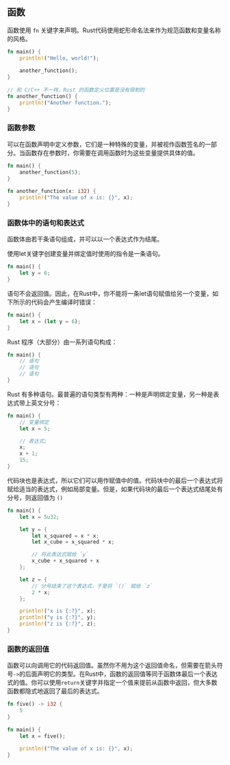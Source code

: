## 函数

函数使用 `fn` 关键字来声明。Rust代码使用蛇形命名法来作为规范函数和变量名称的风格。

```rust
fn main() { 
    println!("Hello, world!"); 
 
    another_function(); 
} 
 
// 和 C/C++ 不一样，Rust 的函数定义位置是没有限制的
fn another_function() { 
    println!("Another function."); 
} 
```

### 函数参数

可以在函数声明中定义参数，它们是一种特殊的变量，并被视作函数签名的一部分。当函数存在参数时，你需要在调用函数时为这些变量提供具体的值。

```rust
fn main() { 
    another_function(5); 
} 
 
fn another_function(x: i32) { 
    println!("The value of x is: {}", x); 
}
```

### 函数体中的语句和表达式

函数体由若干条语句组成，并可以以一个表达式作为结尾。



使用let关键字创建变量并绑定值时使用的指令是一条语句。

```rust
fn main() { 
    let y = 6; 
} 
```



语句不会返回值。因此，在Rust中，你不能将一条let语句赋值给另一个变量，如下所示的代码会产生编译时错误：

```rust
fn main() { 
    let x = (let y = 6); 
}
```



Rust 程序（大部分）由一系列语句构成：

```rust
fn main() {
    // 语句
    // 语句
    // 语句
}
```

Rust 有多种语句。最普遍的语句类型有两种：一种是声明绑定变量，另一种是表达式带上英文分号：

```rust
fn main() {
    // 变量绑定
    let x = 5;

    // 表达式;
    x;
    x + 1;
    15;
}
```

代码块也是表达式，所以它们可以用作赋值中的值。代码块中的最后一个表达式将赋给适当的表达式，例如局部变量。但是，如果代码块的最后一个表达式结尾处有分号，则返回值为 `()`

```rust
fn main() {
    let x = 5u32;

    let y = {
        let x_squared = x * x;
        let x_cube = x_squared * x;

        // 将此表达式赋给 `y`
        x_cube + x_squared + x
    };

    let z = {
        // 分号结束了这个表达式，于是将 `()` 赋给 `z`
        2 * x;
    };

    println!("x is {:?}", x);
    println!("y is {:?}", y);
    println!("z is {:?}", z);
}
```



### 函数的返回值

函数可以向调用它的代码返回值。虽然你不用为这个返回值命名，但需要在箭头符号`->`的后面声明它的类型。在Rust中，函数的返回值等同于函数体最后一个表达式的值。你可以使用`return`关键字并指定一个值来提前从函数中返回，但大多数函数都隐式地返回了最后的表达式。

```rust
fn five() -> i32 { 
    5 
} 
 
fn main() { 
    let x = five(); 
 
    println!("The value of x is: {}", x); 
}  
```

